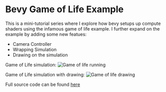 # Bevy Game of Life Example

This is a mini-tutorial series where I explore how bevy setups up compute shaders using the infamous game of life example. I further
expand on the example by adding some new featues:

- Camera Controller
- Wrapping Simulation
- Drawing on the simulation

Game of Life simulation:
![Game of life running](images/gol_running.gif)

Game of Life simulation with drawing:
![Game of life drawing](images/gol_4_drawing.gif)

Full source code can be found [here](https://github.com/lecoqjacob/bevy_shader_playground/tree/main/sims/game_of_life_sim)
